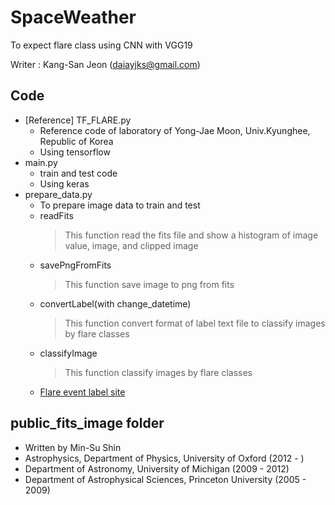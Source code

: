 # SpaceWeather
To expect flare class using CNN with VGG19

Writer : Kang-San Jeon (daiayjks@gmail.com)

## Code
  * [Reference] TF_FLARE.py
    * Reference code of laboratory of Yong-Jae Moon, Univ.Kyunghee, Republic of Korea
    * Using tensorflow
  * main.py
    * train and test code
    * Using keras
  * prepare_data.py
    * To prepare image data to train and test
    * readFits
      > This function read the fits file and show a histogram of image value, image, and clipped image
    * savePngFromFits
      > This function save image to png from fits 
    * convertLabel(with change_datetime)
      > This function convert format of label text file to classify images by flare classes
    * classifyImage
      > This function classify images by flare classes
    * [Flare event label site](https://hesperia.gsfc.nasa.gov/goes/goes_event_listings/)
    
## public_fits_image folder
  * Written by Min-Su Shin
  * Astrophysics, Department of Physics, University of Oxford (2012 - )
  * Department of Astronomy, University of Michigan (2009 - 2012)
  * Department of Astrophysical Sciences, Princeton University (2005 - 2009)
